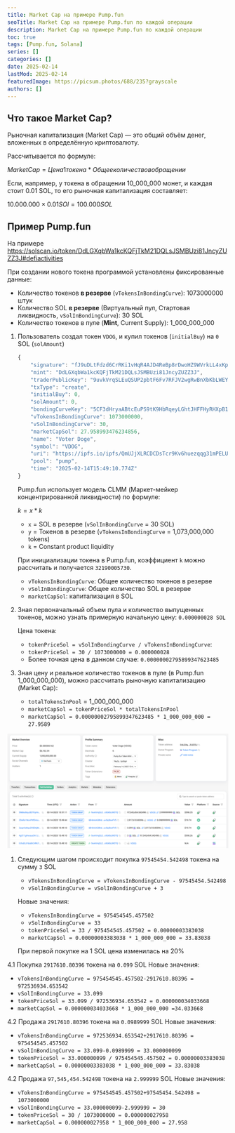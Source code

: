 ```yaml
---
title: Market Cap на примере Pump.fun
seoTitle: Market Cap на примере Pump.fun по каждой операции
description: Market Cap на примере Pump.fun по каждой операции
toc: true
tags: [Pump.fun, Solana]
series: []
categories: []
date: 2025-02-14
lastMod: 2025-02-14
featuredImage: https://picsum.photos/688/235?grayscale
authors: []
---
```


## Что такое Market Cap?

Рыночная капитализация (Market Cap) — это общий объём денег, вложенных в определённую криптовалюту.

Рассчитывается по формуле:

$Market Cap = Цена 1 токена * Общее количество в обращении$

Если, например, у токена в обращении 10_000_000 монет, и каждая стоит 0.01 SOL, то его рыночная капитализация составляет:

$10.000.000 × 0.01 SOl = 100.000 SOL$

## Пример Pump.fun

На примере <https://solscan.io/token/DdLGXqbWa1kcKQFjTkM21DQLsJSMBUzi81JncyZUZZ3J#defiactivities>

При создании нового токена программой установлены фиксированные данные:

- Количество токенов **в резерве** (`vTokensInBondingCurve`): 1073000000 штук
- Количество SOL **в резерве** (Виртуальный пул, Стартовая ликвидность, `vSolInBondingCurve`): 30 SOL
- Количество токенов в пуле (**Mint**, Current Supply): 1_000_000_000
  
1. Пользователь создал токен `VDOG`, и купил токенов (`initialBuy`) на `0` SOL (`solAmount`)

    ```js
    {
        "signature": "fJ9uDLtFdzd6CrRKi1vHqR4AJD4ReBp8rDwoHZ9WVrkLL4xKp3QL2kbpyBxzwfVhyvvDg2bRV7RNVJ1wg2zBwT6",
        "mint": "DdLGXqbWa1kcKQFjTkM21DQLsJSMBUzi81JncyZUZZ3J",
        "traderPublicKey": "9uvkVrqSLEuQSUP2pbtF6Fv7RFJV2wgRwBnXbKbLWEYQ",
        "txType": "create",
        "initialBuy": 0,
        "solAmount": 0,
        "bondingCurveKey": "5CF3dHryaABtcEuPS9tK9HbRqeyLGhtJHFFHyRHXpB1o",
        "vTokensInBondingCurve": 1073000000,
        "vSolInBondingCurve": 30,
        "marketCapSol": 27.958993476234856,
        "name": "Voter Doge",
        "symbol": "VDOG",
        "uri": "https://ipfs.io/ipfs/QmUJjXLRCDCDsTcr9Kv6huezqqg31mPELU7pu7RZoGBJbF",
        "pool": "pump",
        "time": "2025-02-14T15:49:10.774Z"
    }
    ```

    Pump.fun использует модель CLMM (Маркет-мейкер концентрированной ликвидности) по формуле:

    $k = x * k$

    - `x` = SOL в резерве (`vSolInBondingCurve` = 30 SOL)
    - `y` = Токенов в резерве (`vTokensInBondingCurve` = 1,073,000,000 tokens)
    - `k` = Constant product liquidity

    При инициализации токена в Pump.fun, коэффициент `k` можно рассчитать и получается `32190005730`.

   - `vTokensInBondingCurve`: Общее количество токенов в резерве
   - `vSolInBondingCurve`: Общее количество SOL в резерве
   - `marketCapSol`: капитализация в SOL

2. Зная первоначальный объем пула и количество выпущенных токенов, можно узнать примерную начальную цену: `0.000000028 SOL`

    Цена токена:
      - `tokenPriceSol = vSolInBondingCurve / vTokensInBondingCurve`:
      - `tokenPriceSol = 30 / 1073000000 = 0.000000028`
      - Более точная цена в данном случае: `0.00000002795899347623485`

3. Зная цену и реальное количество токенов в пуле (в Pump.fun 1_000_000_000), можно рассчитать рыночную капитализацию (Market Cap):
   - `totalTokensInPool` = 1_000_000_000
   - `marketCapSol = tokenPriceSol * totalTokensInPool`
   - `marketCapSol = 0.00000002795899347623485 * 1_000_000_000 = 27.9589`

![token data](token-info.png)

1. Следующим шагом происходит покупка `97545454.542498` токена на сумму `3` SOL
   - `vTokensInBondingCurve = vTokensInBondingCurve - 97545454.542498`
   - `vSolInBondingCurve = vSolInBondingCurve + 3`

   Новые значения:
   - `vTokensInBondingCurve = 975454545.457502`
   - `vSolInBondingCurve = 33`
   - `tokenPriceSol = 33 / 975454545.457502 = 0.00000003383038`
   - `marketCapSol = 0.00000003383038 * 1_000_000_000 = 33.83038`

    При первой покупке на 1 SOL цена изменилась на 20%

4.1 Покупка `2917610.80396` токена на `0.099` SOL
   Новые значения:

- `vTokensInBondingCurve = 975454545.457502-2917610.80396 = 972536934.653542`
- `vSolInBondingCurve = 33.099`
- `tokenPriceSol = 33.099 / 972536934.653542 = 0.000000034033668`
- `marketCapSol = 0.000000034033668 * 1_000_000_000 =34.033668`

4.2 Продажа `2917610.80396` токена на `0.0989999` SOL
   Новые значения:

- `vTokensInBondingCurve = 972536934.653542+2917610.80396 = 975454545.457502`
- `vSolInBondingCurve = 33.099-0.0989999 = 33.000000099`
- `tokenPriceSol = 33.000000099 / 975454545.457502 = 0.00000003383038`
- `marketCapSol = 0.00000003383038 * 1_000_000_000 = 33.83038`

4.2 Продажа `97,545,454.542498` токена на `2.999999` SOL
   Новые значения:

- `vTokensInBondingCurve = 975454545.457502+97545454.542498 = 1073000000`
- `vSolInBondingCurve = 33.000000099-2.999999 = 30`
- `tokenPriceSol = 30 / 1073000000 = 0.000000027958`
- `marketCapSol = 0.000000027958 * 1_000_000_000 = 27.958`
